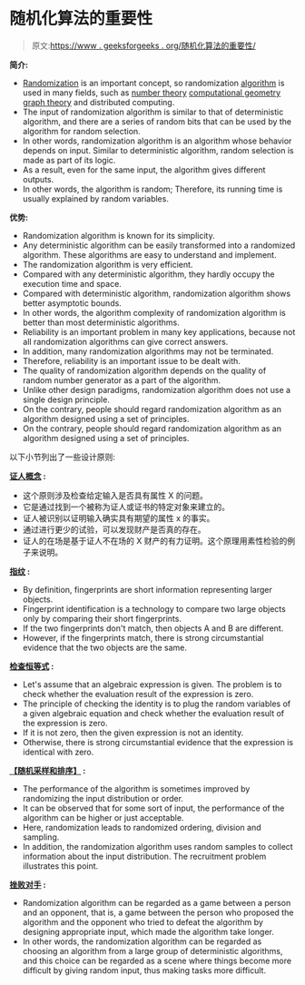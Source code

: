 # 随机化算法的重要性

> 原文:[https://www . geeksforgeeks . org/随机化算法的重要性/](https://www.geeksforgeeks.org/importance-of-randomized-algorithms/)

**简介:**

*   [Randomization](https://www.geeksforgeeks.org/randomized-algorithms/) is an important concept, so randomization [algorithm](https://www.geeksforgeeks.org/fundamentals-of-algorithms/) is used in many fields, such as [number theory](https://www.geeksforgeeks.org/number-theory-competitive-programming/) [computational geometry](https://www.geeksforgeeks.org/geometric-algorithms/) [graph theory](https://www.geeksforgeeks.org/graph-data-structure-and-algorithms/) and distributed computing.
*   The input of randomization algorithm is similar to that of deterministic algorithm, and there are a series of random bits that can be used by the algorithm for random selection.
*   In other words, randomization algorithm is an algorithm whose behavior depends on input. Similar to deterministic algorithm, random selection is made as part of its logic.
*   As a result, even for the same input, the algorithm gives different outputs.
*   In other words, the algorithm is random; Therefore, its running time is usually explained by random variables.

**优势:**

*   Randomization algorithm is known for its simplicity.
*   Any deterministic algorithm can be easily transformed into a randomized algorithm. These algorithms are easy to understand and implement.
*   The randomization algorithm is very efficient.
*   Compared with any deterministic algorithm, they hardly occupy the execution time and space.
*   Compared with deterministic algorithm, randomization algorithm shows better asymptotic bounds.
*   In other words, the algorithm complexity of randomization algorithm is better than most deterministic algorithms.
*   Reliability is an important problem in many key applications, because not all randomization algorithms can give correct answers.
*   In addition, many randomization algorithms may not be terminated.
*   Therefore, reliability is an important issue to be dealt with.
*   The quality of randomization algorithm depends on the quality of random number generator as a part of the algorithm.
*   Unlike other design paradigms, randomization algorithm does not use a single design principle.
*   On the contrary, people should regard randomization algorithm as an algorithm designed using a set of principles.
*   On the contrary, people should regard randomization algorithm as an algorithm designed using a set of principles.

以下小节列出了一些设计原则:

**<u>证人概念</u> :**

*   这个原则涉及检查给定输入是否具有属性 X 的问题。
*   它是通过找到一个被称为证人或证书的特定对象来建立的。
*   证人被识别以证明输入确实具有期望的属性 x 的事实。
*   通过进行更少的试验，可以发现财产是否真的存在。
*   证人的在场是基于证人不在场的 X 财产的有力证明。这个原理用素性检验的例子来说明。

**<u>指纹</u> :**

*   By definition, fingerprints are short information representing larger objects.
*   Fingerprint identification is a technology to compare two large objects only by comparing their short fingerprints.
*   If the two fingerprints don't match, then objects A and B are different.
*   However, if the fingerprints match, there is strong circumstantial evidence that the two objects are the same.

**<u>检查恒等式</u> :**

*   Let's assume that an algebraic expression is given. The problem is to check whether the evaluation result of the expression is zero.
*   The principle of checking the identity is to plug the random variables of a given algebraic equation and check whether the evaluation result of the expression is zero.
*   If it is not zero, then the given expression is not an identity.
*   Otherwise, there is strong circumstantial evidence that the expression is identical with zero.

**<u>【随机采样和排序】</u> :**

*   The performance of the algorithm is sometimes improved by randomizing the input distribution or order.
*   It can be observed that for some sort of input, the performance of the algorithm can be higher or just acceptable.
*   Here, randomization leads to randomized ordering, division and sampling.
*   In addition, the randomization algorithm uses random samples to collect information about the input distribution. The recruitment problem illustrates this point.

**<u>挫败对手</u> :**

*   Randomization algorithm can be regarded as a game between a person and an opponent, that is, a game between the person who proposed the algorithm and the opponent who tried to defeat the algorithm by designing appropriate input, which made the algorithm take longer.
*   In other words, the randomization algorithm can be regarded as choosing an algorithm from a large group of deterministic algorithms, and this choice can be regarded as a scene where things become more difficult by giving random input, thus making tasks more difficult.